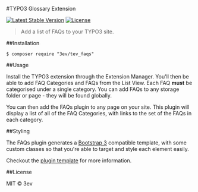 #TYPO3 Glossary Extension

[![Latest Stable Version](https://poser.pugx.org/3ev/tev_faqs/version)](https://packagist.org/packages/3ev/tev_faqs) [![License](https://poser.pugx.org/3ev/tev_faqs/license)](https://packagist.org/packages/3ev/tev_faqs)

> Add a list of FAQs to your TYPO3 site.

##Installation

```
$ composer require "3ev/tev_faqs"
```

##Usage

Install the TYPO3 extension through the Extension Manager. You'll then be able
to add FAQ Categories and FAQs from the List View. Each FAQ **must** be categorised
under a single category. You can add FAQs to any storage folder or page - they
will be found globally.

You can then add the FAQs plugin to any page on your site. This plugin will
display a list of all of the FAQ Categories, with links to the set of the FAQs
in each category.

##Styling

The FAQs plugin generates a [Bootstrap 3](http://getbootstrap.com/) compatible
template, with some custom classes so that you're able to target and style each
element easily.

Checkout the [plugin template](https://github.com/3ev/tev_faqs/blob/master/Resources/Private/Templates/Category/Show.html)
for more information.

##License

MIT © 3ev
